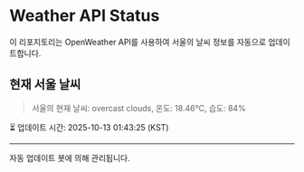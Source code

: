 
# Weather API Status

이 리포지토리는 OpenWeather API를 사용하여 서울의 날씨 정보를 자동으로 업데이트합니다.

## 현재 서울 날씨
> 서울의 현재 날씨: overcast clouds, 온도: 18.46°C, 습도: 84%

⏳ 업데이트 시간: 2025-10-13 01:43:25 (KST)

---
자동 업데이트 봇에 의해 관리됩니다.
